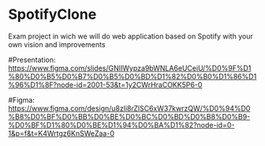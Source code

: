 # SpotifyClone
Exam project in wich we will do web application based on Spotify with your own vision and improvements


#Presentation: https://www.figma.com/slides/GNIIWypza9bWNLA6eUCeiU/%D0%9F%D1%80%D0%B5%D0%B7%D0%B5%D0%BD%D1%82%D0%B0%D1%86%D1%96%D1%8F?node-id=2001-53&t=1y2CWrHraCOKK5P6-0

#Figma: https://www.figma.com/design/u8zli8rZlSC6xW37kwrzQW/%D0%94%D0%B8%D0%BF%D0%BB%D0%BE%D0%BC%D0%BD%D0%B8%D0%B9-%D0%BF%D1%80%D0%BE%D1%94%D0%BA%D1%82?node-id=0-1&p=f&t=K4Wrtgz6KnSWeZaa-0
